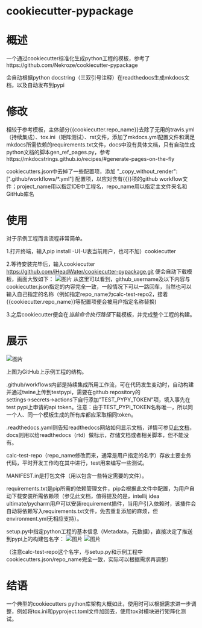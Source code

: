 cookiecutter-pypackage
======================


概述
====

一个通过cookiecutter标准化生成python工程的模板，参考了https://github.com/Nekroze/cookiecutter-pypackage

会自动根据python docstring（三双引号注释）在readthedocs生成mkdocs文档，以及自动发布到pypi

修改
====

相较于参考模板，主体部分{{cookiecutter.repo_name}}去除了无用的travis.yml（持续集成）、tox.ini（矩阵测试）、rst文件，添加了mkdocs.yml配置文件和满足mkdocs所需依赖的requirements.txt文件，docs中没有具体文档，只有自动生成python文档的脚本gen_ref_pages.py，参考https://mkdocstrings.github.io/recipes/#generate-pages-on-the-fly

cookiecutters.json中去掉了一些配置项，添加 "_copy_without_render": [".github/workflows/*.yml"] 配置项，以应对含有{{}}项的github workflow文件；project_name用以指定IDE中工程名，repo_name用以指定主文件夹名和GitHub库名

使用
====

对于示例工程而言流程非常简单。

1.打开终端，输入pip install -U(-U表当前用户，也可不加）cookiecutter

2.等待安装完毕后，输入cookiecutter https://github.com/iHeadWater/cookiecutter-pypackage.git
便会自动下载模板，画面大致如下：
![图片](https://user-images.githubusercontent.com/23413915/189249796-f2849bff-f79b-433a-9c0f-d3bb46ebab19.png)
从这里可以看到，github_username及以下内容与cookiecutter.json指定的内容完全一致，一般情况下可以一路回车，当然也可以输入自己指定的名称（例如指定repo_name为calc-test-repo2，接着{{cookiecutter.repo_name}}等配置项便会被用户指定名称替换)

3.之后cookiecutter便会在*当前命令执行路径*下载模板，并完成整个工程的构建。

展示
====
![图片](https://user-images.githubusercontent.com/23413915/189249993-8e7aaafa-f949-43b4-be75-78ca6ec71158.png)

上图为GitHub上示例工程的结构。

.github/workflows内部是持续集成所用工作流，可在代码发生变动时，自动构建并通过twine上传到testpypi，需要在github repository的settings→secrets→actions下自行添加"TEST_PYPY_TOKEN"项，填入事先在test pypi上申请的api token。注意：由于TEST_PYPI_TOKEN名称唯一，所以同一个人、同一个模板生成的所有库都应采取相同token。

.readthedocs.yaml则告知readthedocs网站如何显示文档，详情可参见[此文档](https://dlut-water.yuque.com/kgo8gd/tnld77/qu11r6)，docs则用以给readthedocs（rtd）做标示，存储文档或者相关脚本，但不能没有。

calc-test-repo（repo_name修改而来，通常是用户指定的名字）存放主要业务代码，平时开发工作均在其中进行，test用来编写一些测试。

MANIFEST.in是打包文件（用以包含一些特定需要的文件）。

requirements.txt是pip所需的依赖管理文件，pip会根据此文件中配置，为用户自动下载安装所需依赖项（参见此文档，值得提及的是，intellij idea ultimate/pycharm用户可以安装requirement插件，当用户引入依赖时，该插件会自动将依赖写入requirements.txt文件，免去重复添加的麻烦，但environment.yml无相应支持）。

setup.py中指定python工程的基本信息（Metadata，元数据），直接决定了推送到pypi上的构建包名字：
![图片](https://user-images.githubusercontent.com/23413915/189250746-c35a675e-e9a5-4ecb-970d-b17922476505.png)
![图片](https://user-images.githubusercontent.com/23413915/189250776-33482e4d-9cbb-4e75-9f91-7942f27adb4c.png)

（注意calc-test-repo这个名字，与setup.py和示例工程中cookiecutters.json/repo_name完全一致，实际可以根据需求再调整）


结语
====
一个典型的cookiecutters python库架构大概如此，使用时可以根据需求进一步调整，例如将tox.ini和pyproject.toml文件加回去，使用tox对模块进行矩阵化测试。

